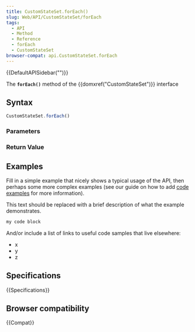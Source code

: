 ```yaml
---
title: CustomStateSet.forEach()
slug: Web/API/CustomStateSet/forEach
tags:
  - API
  - Method
  - Reference
  - forEach
  - CustomStateSet
browser-compat: api.CustomStateSet.forEach
---
```

{{DefaultAPISidebar("")}}

The **`forEach()`** method of the {{domxref("CustomStateSet")}} interface 

## Syntax

```js
CustomStateSet.forEach()
```

### Parameters



### Return Value



## Examples

Fill in a simple example that nicely shows a typical usage of the API, then perhaps some more complex examples (see our guide on how to add [code examples](/en-US/docs/MDN/Contribute/Structures/Code_examples) for more information).

This text should be replaced with a brief description of what the example demonstrates.

```js
my code block
```

And/or include a list of links to useful code samples that live elsewhere:

*   x
*   y
*   z

## Specifications

{{Specifications}}

## Browser compatibility

{{Compat}}


